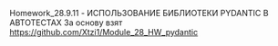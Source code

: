 Homework_28.9.11 - ИСПОЛЬЗОВАНИЕ БИБЛИОТЕКИ PYDANTIC В АВТОТЕСТАХ
За основу взят https://github.com/Xtzi1/Module_28_HW_pydantic

